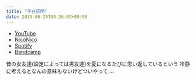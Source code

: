 ```yaml
---
title: "不在証明"
date: 2019-06-25T00:26:02+09:00
---
```


- [YouTube](https://www.youtube.com/watch?U6Q9vv4KKYE)
- [NicoNico](https://nico.ms/sm35310084)
- [Spotify](https://open.spotify.com/track/4Mn2paObKiPaC71Xky4jre)
- [Bandcamp](https://mikirihasshap.bandcamp.com/track/--126)

昔の女友達(設定によっては男友達)を夏になるたびに思い返しているという 冷静に考えるとなんの意味もないけどついやって ...